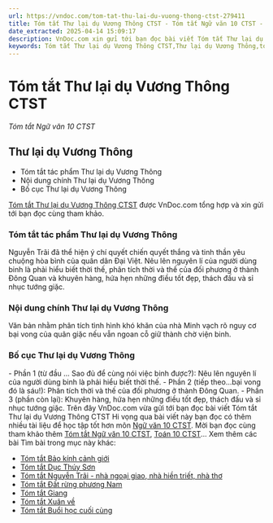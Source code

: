 ```yaml
---
url: https://vndoc.com/tom-tat-thu-lai-du-vuong-thong-ctst-279411
title: Tóm tắt Thư lại dụ Vương Thông CTST - Tóm tắt Ngữ văn 10 CTST - VnDoc.com
date_extracted: 2025-04-14 15:09:17
description: VnDoc.com xin gửi tới bạn đọc bài viết Tóm tắt Thư lại dụ Vương Thông CTST. Mời bạn đọc cùng tham khảo chi tiết.
keywords: Tóm tắt Thư lại dụ Vương Thông CTST,Thư lại dụ Vương Thông,tóm tắt bài Thư lại dụ Vương Thông,tóm tắt tác phẩm Thư lại dụ Vương Thông,tóm tắt ngữ văn 10,ngữ văn 10 CTST,văn 10
---
```


# Tóm tắt Thư lại dụ Vương Thông CTST
 _Tóm tắt Ngữ văn 10 CTST_
## Thư lại dụ Vương Thông
  * Tóm tắt tác phẩm Thư lại dụ Vương Thông
  * Nội dung chính Thư lại dụ Vương Thông
  * Bố cục Thư lại dụ Vương Thông

[Tóm tắt Thư lại dụ Vương Thông CTST](<https://vndoc.com/tom-tat-thu-lai-du-vuong-thong-ctst-279411>) được VnDoc.com tổng hợp và xin gửi tới bạn đọc cùng tham khảo.
### Tóm tắt tác phẩm Thư lại dụ Vương Thông
Nguyễn Trãi đã thể hiện ý chí quyết chiến quyết thắng và tinh thần yêu chuộng hòa bình của quân dân Đại Việt. Nêu lên nguyên lí của người dùng binh là phải hiểu biết thời thế, phân tích thời và thế của đối phương ở thành Đông Quan và khuyên hàng, hứa hẹn những điều tốt đẹp, thách đấu và sỉ nhục tướng giặc.
### Nội dung chính Thư lại dụ Vương Thông
Văn bản nhằm phân tích tình hình khó khăn của nhà Minh vạch rõ nguy cơ bại vong của quân giặc nếu vẫn ngoan cỗ giữ thành chờ viện binh.
### Bố cục Thư lại dụ Vương Thông
\- Phần 1 \(từ đầu ... Sao đủ để cùng nói việc binh được?\): Nêu lên nguyên lí của người dùng binh là phải hiểu biết thời thế.
\- Phần 2 \(tiếp theo...bại vong đó là sáu\!\): Phân tích thời và thế của đối phương ở thành Đông Quan.
\- Phần 3 \(phần còn lại\): Khuyên hàng, hứa hẹn những điều tốt đẹp, thách đấu và sỉ nhục tướng giặc.
Trên đây VnDoc.com vừa gửi tới bạn đọc bài viết Tóm tắt Thư lại dụ Vương Thông CTST Hi vọng qua bài viết này bạn đọc có thêm nhiều tài liệu để học tập tốt hơn môn [Ngữ văn 10 CTST](<https://vndoc.com/ngu-van-10-chan-troi-sang-tao-tap2>). Mời bạn đọc cùng tham khảo thêm [Tóm tắt Ngữ văn 10 CTST](<https://vndoc.com/tom-tat-ngu-van-10-ctst>), [Toán 10 CTST](<https://vndoc.com/toan-10-chan-troi-sang-tao-tap2>)...
Xem thêm các bài Tìm bài trong mục này khác:
  * [Tóm tắt Bảo kính cảnh giới](</tom-tat-bao-kinh-canh-gioi-ctst-279312>)
  * [Tóm tắt Dục Thúy Sơn](</tom-tat-duc-thuy-son-ctst-279317>)
  * [Tóm tắt Nguyễn Trãi - nhà ngoại giao, nhà hiền triết, nhà thơ](</tom-tat-nguyen-trai-nha-ngoai-giao-nha-hien-triet-nha-tho-279412>)
  * [Tóm tắt Đất rừng phương Nam](</tom-tat-dat-rung-phuong-nam-279413>)
  * [Tóm tắt Giang](</tom-tat-giang-279414>)
  * [Tóm tắt Xuân về](</tom-tat-xuan-ve-279905>)
  * [Tóm tắt Buổi học cuối cùng](</tom-tat-buoi-hoc-cuoi-cung-279906>)

